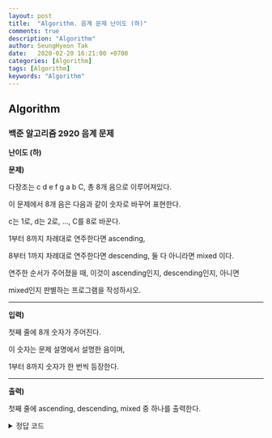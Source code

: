 ```yaml
---
layout: post
title:  "Algorithm. 음계 문제 난이도 (하)"
comments: true
description: "Algorithm"
author: SeungHyeon Tak
date:   2020-02-20 16:21:00 +0700
categories: [Algorithm]
tags: [Algorithm]
keywords: "Algorithm"
---
```

## Algorithm

### 백준 알고리즘 2920 음계 문제

**난이도 (하)**

**문제)**

다장조는 c d e f g a b C, 총 8개 음으로 이루어져있다. 

이 문제에서 8개 음은 다음과 같이 숫자로 바꾸어 표현한다. 

c는 1로, d는 2로, ..., C를 8로 바꾼다.

1부터 8까지 차례대로 연주한다면 ascending, 

8부터 1까지 차례대로 연주한다면 descending, 둘 다 아니라면 mixed 이다.

연주한 순서가 주어졌을 때, 이것이 ascending인지, descending인지, 아니면 

mixed인지 판별하는 프로그램을 작성하시오.

*****

**입력)**

첫째 줄에 8개 숫자가 주어진다. 

이 숫자는 문제 설명에서 설명한 음이며, 

1부터 8까지 숫자가 한 번씩 등장한다.

*****

**출력)**

첫째 줄에 ascending, descending, mixed 중 하나를 출력한다.

<details>
<summary>정답 코드</summary>
<div markdown="1">

```python
a = list(map(int, input().split(' ')))

# 오름차순 ascending
# 내림차순 descending
# 섞여있을때 mixed
ascending = True
descending = True

for i in range(1, 8):
    if a[i] > a[i-1]:
        descending = False
    elif a[i] < a[i-1]:
        ascending = False

if ascending:
    print('ascending')
elif descending:
    print('descending')
else:
    print('mixed')
```
</div>
</details>
